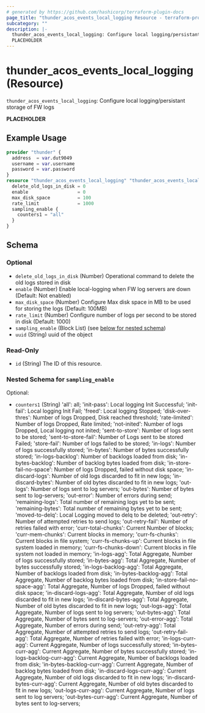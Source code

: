 ```yaml
---
# generated by https://github.com/hashicorp/terraform-plugin-docs
page_title: "thunder_acos_events_local_logging Resource - terraform-provider-thunder"
subcategory: ""
description: |-
  thunder_acos_events_local_logging: Configure local logging/persistant storage of FW logs
  PLACEHOLDER
---
```


# thunder_acos_events_local_logging (Resource)

`thunder_acos_events_local_logging`: Configure local logging/persistant storage of FW logs

__PLACEHOLDER__

## Example Usage

```terraform
provider "thunder" {
  address  = var.dut9049
  username = var.username
  password = var.password
}
resource "thunder_acos_events_local_logging" "thunder_acos_events_local_logging" {
  delete_old_logs_in_disk = 0
  enable                  = 0
  max_disk_space          = 100
  rate_limit              = 1000
  sampling_enable {
    counters1 = "all"
  }
}
```

<!-- schema generated by tfplugindocs -->
## Schema

### Optional

- `delete_old_logs_in_disk` (Number) Operational command to delete the old logs stored in disk
- `enable` (Number) Enable local-logging when FW log servers are down (Default: Not enabled)
- `max_disk_space` (Number) Configure Max disk space in MB to be used for storing the logs (Default: 100MB)
- `rate_limit` (Number) Configure number of logs per second to be stored in disk (Default: 1000)
- `sampling_enable` (Block List) (see [below for nested schema](#nestedblock--sampling_enable))
- `uuid` (String) uuid of the object

### Read-Only

- `id` (String) The ID of this resource.

<a id="nestedblock--sampling_enable"></a>
### Nested Schema for `sampling_enable`

Optional:

- `counters1` (String) 'all': all; 'init-pass': Local logging Init Successful; 'init-fail': Local logging Init Fail; 'freed': Local logging Stopped; 'disk-over-thres': Number of logs Dropped, Disk reached threshold; 'rate-limited': Number of logs Dropped, Rate limited; 'not-inited': Number of logs Dropped, Local logging not inited; 'sent-to-store': Number of logs sent to be stored; 'sent-to-store-fail': Number of Logs sent to be stored Failed; 'store-fail': Number of logs failed to be stored; 'in-logs': Number of logs successfully stored; 'in-bytes': Number of bytes successfully stored; 'in-logs-backlog': Number of backlogs loaded from disk; 'in-bytes-backlog': Number of backlog bytes loaded from disk; 'in-store-fail-no-space': Number of logs Dropped, failed without disk space; 'in-discard-logs': Number of old logs discarded to fit in new logs; 'in-discard-bytes': Number of old bytes discarded to fit in new logs; 'out-logs': Number of logs sent to log servers; 'out-bytes': Number of bytes sent to log-servers; 'out-error': Number of errors during send; 'remaining-logs': Total number of remaining logs yet to be sent; 'remaining-bytes': Total number of remaining bytes yet to be sent; 'moved-to-delq': Local Logging moved to delq to be deleted; 'out-retry': Number of attempted retries to send logs; 'out-retry-fail': Number of retries failed with error; 'curr-total-chunks': Current Number of blocks; 'curr-mem-chunks': Current blocks in memory; 'curr-fs-chunks': Current blocks in file system; 'curr-fs-chunks-up': Current blocks in file system loaded in memory; 'curr-fs-chunks-down': Current blocks in file system not loaded in memory; 'in-logs-agg': Total Aggregate, Number of logs successfully stored; 'in-bytes-agg': Total Aggregate, Number of bytes successfully stored; 'in-logs-backlog-agg': Total Aggregate, Number of backlogs loaded from disk; 'in-bytes-backlog-agg': Total Aggregate, Number of backlog bytes loaded from disk; 'in-store-fail-no-space-agg': Total Aggregate, Number of logs Dropped, failed without disk space; 'in-discard-logs-agg': Total Aggregate, Number of old logs discarded to fit in new logs; 'in-discard-bytes-agg': Total Aggregate, Number of old bytes discarded to fit in new logs; 'out-logs-agg': Total Aggregate, Number of logs sent to log servers; 'out-bytes-agg': Total Aggregate, Number of bytes sent to log-servers; 'out-error-agg': Total Aggregate, Number of errors during send; 'out-retry-agg': Total Aggregate, Number of attempted retries to send logs; 'out-retry-fail-agg': Total Aggregate, Number of retries failed with error; 'in-logs-curr-agg': Current Aggregate, Number of logs successfully stored; 'in-bytes-curr-agg': Current Aggregate, Number of bytes successfully stored; 'in-logs-backlog-curr-agg': Current Aggregate, Number of backlogs loaded from disk; 'in-bytes-backlog-curr-agg': Current Aggregate, Number of backlog bytes loaded from disk; 'in-discard-logs-curr-agg': Current Aggregate, Number of old logs discarded to fit in new logs; 'in-discard-bytes-curr-agg': Current Aggregate, Number of old bytes discarded to fit in new logs; 'out-logs-curr-agg': Current Aggregate, Number of logs sent to log servers; 'out-bytes-curr-agg': Current Aggregate, Number of bytes sent to log-servers;


